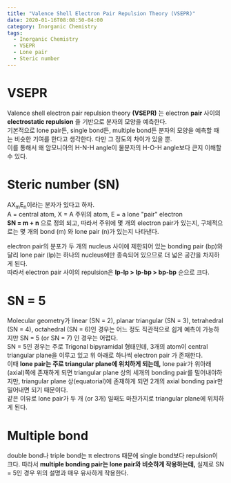 ```yaml
---
title: "Valence Shell Electron Pair Repulsion Theory (VSEPR)"
date: 2020-01-16T08:08:50-04:00
category: Inorganic Chemistry
tags:
  - Inorganic Chemistry
  - VSEPR
  - Lone pair
  - Steric number
---
```


# VSEPR
Valence shell electron pair repulsion theory __(VSEPR)__ 는 electron __pair__ 사이의 __electrostatic repulsion__ 을 기반으로 분자의 모양을 예측한다.  
기본적으로 lone pair든, single bond든, multiple bond든 분자의 모양을 예측할 때는 비슷한 기여를 한다고 생각한다. 다만 그 정도의 차이가 있을 뿐.  
이를 통해서 왜 암모니아의 H-N-H angle이 물분자의 H-O-H angle보다 큰지 이해할 수 있다.  

# Steric number (SN)
AX<sub>m</sub>E<sub>n</sub>이라는 분자가 있다고 하자.  
A = central atom, X = A 주위의 atom, E = a lone "pair" electron  
__SN = m + n__ 으로 정의 되고, 따라서 주위에 몇 개의 electron pair가 있는지, 구체적으로는 몇 개의 bond (m) 와 lone pair (n)가 있는지 나타낸다.  

electron pair의 분포가 두 개의 nucleus 사이에 제한되어 있는 bonding pair (bp)와 달리 lone pair (lp)는 하나의 nucleus에만 종속되어 있으므로 더 넓은 공간을 차지하게 된다.  
따라서 electron pair 사이의 repulsion은 __lp-lp > lp-bp > bp-bp__ 순으로 크다.  

# SN = 5
Molecular geometry가 linear (SN = 2), planar triangular (SN = 3), tetrahedral (SN = 4), octahedral (SN = 6)인 경우는 어느 정도 직관적으로 쉽게 예측이 가능하지만 SN = 5  (or SN = 7) 인 경우는 어렵다.  
SN = 5인 경우는 주로 Trigonal bipyramidal 형태인데, 3개의 atom이 central triangular plane을 이루고 있고 위 아래로 하나씩 electron pair 가 존재한다.  
이때 __lone pair는 주로 triangular plane에 위치하게 되는데,__ lone pair가 위아래(axial)쪽에 존재하게 되면 triangular plane 상의 세개의 bonding pair를 밀어내야하지만, triangular plane 상(equatorial)에 존재하게 되면 2개의 axial bonding pair만 밀어내면 되기 때문이다.  
같은 이유로 lone pair가 두 개 (or 3개) 일때도 마찬가지로 triangular plane에 위치하게 된다.  

# Multiple bond
double bond나 triple bond는 π electrons 때문에 single bond보다 repulsion이 크다. 따라서 __multiple bonding pair는 lone pair와 비슷하게 작용하는데,__ 실제로 SN = 5인 경우 위의 설명과 매우 유사하게 작용한다.  

